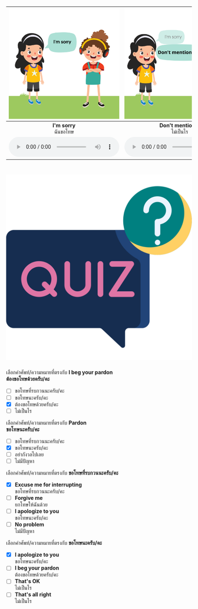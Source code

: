 
<div class="carrousel">


|![](/media/img/apologizing/I'm&#x20;sorry.svg)|![](/media/img/apologizing/Don't&#x20;mention&#x20;it.svg)|![](/media/img/apologizing/Excuse&#x20;me&#x20;please.svg)|![](/media/img/apologizing/That's&#x20;all&#x20;right.svg)|![](/media/img/apologizing/Excuse&#x20;me&#x20;for&#x20;interrupting.svg)|![](/media/img/apologizing/I&#x20;beg&#x20;your&#x20;pardon.svg)|![](/media/img/apologizing/No&#x20;problem.svg)|![](/media/img/apologizing/I'm&#x20;sorry&#x20;I'm&#x20;late.svg)|![](/media/img/apologizing/Don't&#x20;worry.svg)|![](/media/img/apologizing/I&#x20;apologize&#x20;to&#x20;you.svg)|![](/media/img/apologizing/Pardon.svg)|![](/media/img/apologizing/Forgive&#x20;me.svg)|![](/media/img/apologizing/That's&#x20;OK.svg)|
| :----: | :----: | :----: | :----: | :----: | :----: | :----: | :----: | :----: | :----: | :----: | :----: | :----: |
|**I'm sorry**<br>ฉันขอโทษ|**Don't mention it**<br> ไม่เป็นไร|**Excuse me please**<br>ขอโทษนะครับ/คะ|**That's all right**<br>ไม่เป็นไร|**Excuse me for interrupting**<br>ขอโทษที่รบกวนนะครับ/คะ|**I beg your pardon**<br>ต้องขอโทษด้วยครับ/คะ|**No problem**<br>ไม่มีปัญหา|**I'm sorry I'm late**<br>ฉันขอโทษที่มาสาย|**Don't worry**<br>อย่ากังวลไปเลย|**I apologize to you**<br>ขอโทษนะครับ/คะ|**Pardon**<br>ขอโทษนะครับ/คะ|**Forgive me**<br>ยกโทษให้ฉันด้วย|**That's OK**<br>ไม่เป็นไร|
|![](/media/audio/I'm&#x20;sorry.mp3)|![](/media/audio/Don't&#x20;mention&#x20;it.mp3)|![](/media/audio/Excuse&#x20;me&#x20;please.mp3)|![](/media/audio/That's&#x20;all&#x20;right.mp3)|![](/media/audio/Excuse&#x20;me&#x20;for&#x20;interrupting.mp3)|![](/media/audio/I&#x20;beg&#x20;your&#x20;pardon.mp3)|![](/media/audio/No&#x20;problem.mp3)|![](/media/audio/I'm&#x20;sorry&#x20;I'm&#x20;late.mp3)|![](/media/audio/Don't&#x20;worry.mp3)|![](/media/audio/I&#x20;apologize&#x20;to&#x20;you.mp3)|![](/media/audio/Pardon.mp3)|![](/media/audio/Forgive&#x20;me.mp3)|![](/media/audio/That's&#x20;OK.mp3)|

</div>



# ![icon](/media/icons/quiz.svg) 


 เลือกคำศัพท์/ความหมายที่ตรงกับ ****I beg your pardon**<br>ต้องขอโทษด้วยครับ/คะ**
 - [ ] ขอโทษที่รบกวนนะครับ/คะ
 - [ ] ขอโทษนะครับ/คะ
 - [x] ต้องขอโทษด้วยครับ/คะ
 - [ ] ไม่เป็นไร

 เลือกคำศัพท์/ความหมายที่ตรงกับ ****Pardon**<br>ขอโทษนะครับ/คะ**
 - [ ] ขอโทษที่รบกวนนะครับ/คะ
 - [x] ขอโทษนะครับ/คะ
 - [ ] อย่ากังวลไปเลย
 - [ ] ไม่มีปัญหา

 เลือกคำศัพท์/ความหมายที่ตรงกับ **ขอโทษที่รบกวนนะครับ/คะ**
 - [x] **Excuse me for interrupting**<br>ขอโทษที่รบกวนนะครับ/คะ
 - [ ] **Forgive me**<br>ยกโทษให้ฉันด้วย
 - [ ] **I apologize to you**<br>ขอโทษนะครับ/คะ
 - [ ] **No problem**<br>ไม่มีปัญหา

 เลือกคำศัพท์/ความหมายที่ตรงกับ **ขอโทษนะครับ/คะ**
 - [x] **I apologize to you**<br>ขอโทษนะครับ/คะ
 - [ ] **I beg your pardon**<br>ต้องขอโทษด้วยครับ/คะ
 - [ ] **That's OK**<br>ไม่เป็นไร
 - [ ] **That's all right**<br>ไม่เป็นไร
